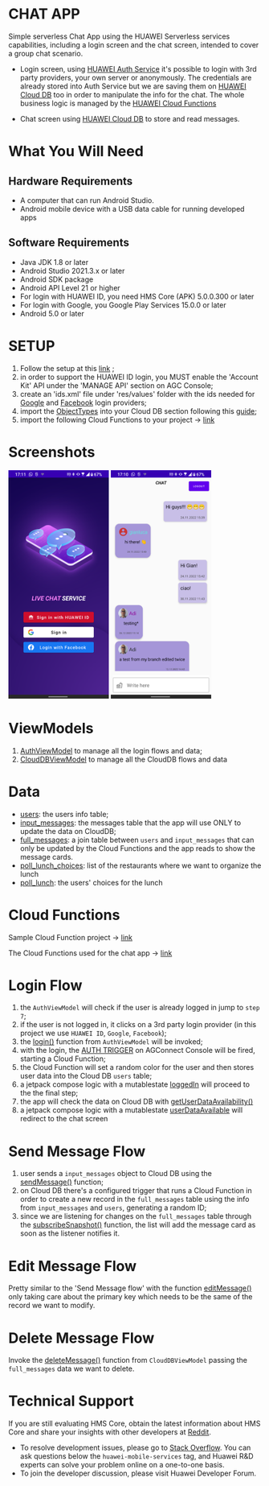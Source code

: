 # CHAT APP

Simple serverless Chat App using the HUAWEI Serverless services capabilities, including a login screen and the chat screen, intended to cover a group
chat scenario.

- Login screen, using [HUAWEI Auth Service](https://developer.huawei.com/consumer/en/doc/development/AppGallery-connect-Guides/agc-auth-introduction-0000001053732605) it's possible to login with 3rd party providers, your own server
  or anonymously. The credentials are already stored into Auth Service but we are saving them on
  [HUAWEI Cloud DB](https://developer.huawei.com/consumer/en/doc/development/AppGallery-connect-Guides/agc-clouddb-overview-0000001127558223) too in order to manipulate the info for the chat. The whole business logic is managed by the [HUAWEI Cloud Functions](https://developer.huawei.com/consumer/en/doc/development/AppGallery-connect-Guides/agc-cloudfunction-introduction-0000001059279544) 

- Chat screen using [HUAWEI Cloud DB](https://developer.huawei.com/consumer/en/doc/development/AppGallery-connect-Guides/agc-clouddb-overview-0000001127558223) to store and read messages.

# What You Will Need

## Hardware Requirements

- A computer that can run Android Studio.
- Android mobile device with a USB data cable for running developed apps

## Software Requirements

- Java JDK 1.8 or later
- Android Studio 2021.3.x or later
- Android SDK package
- Android API Level 21 or higher
- For login with HUAWEI ID, you need HMS Core (APK) 5.0.0.300 or later
- For login with Google, you Google Play Services  15.0.0 or later
- Android 5.0 or later

# SETUP

1) Follow the setup at this [link](https://developer.huawei.com/consumer/en/doc/development/AppGallery-connect-Guides/agc-auth-creat-project-and-app-0000001324725529) ;
2) in order to support the HUAWEI ID login, you MUST enable the 'Account Kit' API under the 'MANAGE API' section on AGC Console;
3) create an 'ids.xml' file under 'res/values' folder with the ids needed for [Google](https://developers.google.com/identity/sign-in/android/start-integrating#configure_a_project) and [Facebook](https://developers.facebook.com/docs/android/getting-started#app-id) login providers;
4) import the [ObjectTypes](https://github.com/FStranieri/CloudySamples/blob/main/ObjectTypes.json) into your Cloud DB section following this [guide](https://developer.huawei.com/consumer/en/doc/development/AppGallery-connect-Guides/agc-clouddb-agcconsole-objecttypes-0000001127675459#section3873193085413);
5) import the following Cloud Functions to your project -> [link](https://github.com/FStranieri/chat_sample_cloud_functions)

# Screenshots

<img src="https://github.com/FStranieri/CloudySamples/blob/main/login_screen.png" data-canonical-src="https://github.com/FStranieri/CloudySamples/blob/main/login_screen.png" width="200" />  <img src="https://github.com/FStranieri/CloudySamples/blob/main/chat_screen.png" data-canonical-src="https://github.com/FStranieri/CloudySamples/blob/main/chat_screen.png" width="200" />

# ViewModels

1) [AuthViewModel](https://github.com/FStranieri/CloudySamples/blob/main/app/src/main/java/com/fs/cloudapp/viewmodels/AuthViewModel.kt)
   to manage all the login flows and data;
2) [CloudDBViewModel](https://github.com/FStranieri/CloudySamples/blob/main/app/src/main/java/com/fs/cloudapp/viewmodels/CloudDBViewModel.kt)
   to manage all the CloudDB flows and data

# Data

- [users](https://github.com/FStranieri/CloudySamples/blob/main/app/src/main/java/com/fs/cloudapp/data/users.java): the users info table;
- [input_messages](https://github.com/FStranieri/CloudySamples/blob/main/app/src/main/java/com/fs/cloudapp/data/input_messages.java): the messages table that the app will use ONLY to update the data on CloudDB;
- [full_messages](https://github.com/FStranieri/CloudySamples/blob/main/app/src/main/java/com/fs/cloudapp/data/full_messages.java): a join table between `users` and `input_messages` that can only be updated by the
  Cloud Functions and the app reads to show the message cards.
- [poll_lunch_choices](https://github.com/FStranieri/CloudySamples/blob/main/app/src/main/java/com/fs/cloudapp/data/poll_lunch_choices.java): list of the restaurants where we want to organize the lunch
- [poll_lunch](https://github.com/FStranieri/CloudySamples/blob/main/app/src/main/java/com/fs/cloudapp/data/poll_lunch.java): the users' choices for the lunch

# Cloud Functions

Sample Cloud Function project -> [link](https://github.com/FStranieri/CloudySamples_CloudFunction)

The Cloud Functions used for the chat app -> [link](https://github.com/FStranieri/chat_sample_cloud_functions)

# Login Flow

1) the `AuthViewModel` will check if the user is already logged in jump to `step 7`;
2) if the user is not logged in, it clicks on a 3rd party login provider (in this project we use `HUAWEI ID`, `Google`, `Facebook`);
3) the [login()](https://github.com/FStranieri/CloudySamples/blob/main/app/src/main/java/com/fs/cloudapp/viewmodels/AuthViewModel.kt#L61) function from `AuthViewModel` will be invoked;
4) with the login, the [AUTH TRIGGER](https://developer.huawei.com/consumer/en/doc/development/AppGallery-connect-Guides/agc-cloudfunction-authtrigger-0000001300868052) on AGConnect Console will be fired, starting a Cloud Function;
5) the Cloud Function will set a random color for the user and then stores user data into the Cloud
   DB `users` table;
6) a jetpack compose logic with a mutablestate [loggedIn](https://github.com/FStranieri/CloudySamples/blob/main/app/src/main/java/com/fs/cloudapp/MainActivity.kt#L92) will proceed to the the final step;
7) the app will check the data on Cloud DB with [getUserDataAvailability()](https://github.com/FStranieri/CloudySamples/blob/main/app/src/main/java/com/fs/cloudapp/MainActivity.kt#L101)
9) a jetpack compose logic with a mutablestate [userDataAvailable](https://github.com/FStranieri/CloudySamples/blob/main/app/src/main/java/com/fs/cloudapp/MainActivity.kt#L109) will redirect to the chat
   screen

# Send Message Flow

1) user sends a `input_messages` object to Cloud DB using the [sendMessage()](https://github.com/FStranieri/CloudySamples/blob/main/app/src/main/java/com/fs/cloudapp/viewmodels/CloudDBViewModel.kt#L148) function;
2) on Cloud DB there's a configured trigger that runs a Cloud Function in order to create a new
   record in the `full_messages` table using the info from `input_messages` and `users`, generating
   a random ID;
3) since we are listening for changes on the `full_messages` table through the
   [subscribeSnapshot()](https://github.com/FStranieri/CloudySamples/blob/main/app/src/main/java/com/fs/cloudapp/viewmodels/CloudDBViewModel.kt#L205) function, the list will add the message card as soon as the listener
   notifies it.

# Edit Message Flow

Pretty similar to the 'Send Message flow' with the function [editMessage()](https://github.com/FStranieri/CloudySamples/blob/main/app/src/main/java/com/fs/cloudapp/viewmodels/CloudDBViewModel.kt#L160) only taking care about the primary key which needs to be
the same of the record we want to modify.

# Delete Message Flow

Invoke the [deleteMessage()](https://github.com/FStranieri/CloudySamples/blob/main/app/src/main/java/com/fs/cloudapp/viewmodels/CloudDBViewModel.kt#L223) function from `CloudDBViewModel` passing the `full_messages` data
we want to delete.

# Technical Support

If you are still evaluating HMS Core, obtain the latest information about HMS Core and share your insights with other developers at [Reddit](https://www.reddit.com/r/HuaweiDevelopers/).

- To resolve development issues, please go to [Stack Overflow](https://stackoverflow.com/questions/tagged/huawei-mobile-services?tab=Votes). You can ask questions below the `huawei-mobile-services` tag, and Huawei R&D experts can solve your problem online on a one-to-one basis.
- To join the developer discussion, please visit Huawei Developer Forum.

